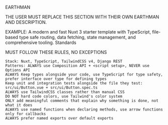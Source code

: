 EARTHMAN

THE USER MUST REPLACE THIS SECTION WITH THEIR OWN EARTHMAN AND DESCRIPTION.

EXAMPLE: A modern and fast Nuxt 3 starter template with TypeScript, file-based type safe routing, data fetching, state management, and comprehensive tooling.
Standards

MUST FOLLOW THESE RULES, NO EXCEPTIONS

    Stack: Nuxt, TypeScript, TailwindCSS v4, Django REST
    Patterns: ALWAYS use Composition API + <script setup>, NEVER use Options API
    ALWAYS Keep types alongside your code, use TypeScript for type safety, prefer interface over type for defining types
    Keep unit and integration tests alongside the file they test: src/ui/Button.vue + src/ui/Button.spec.ts
    ALWAYS use TailwindCSS classes rather than manual CSS
    DO NOT hard code colors, use Tailwind's color system
    ONLY add meaningful comments that explain why something is done, not what it does
    ALWAYS use named functions when declaring methods, use arrow functions only for callbacks
    ALWAYS prefer named exports over default exports
